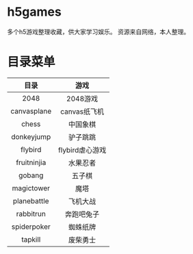 # h5games
多个h5游戏整理收藏，供大家学习娱乐。
资源来自网络，本人整理。

# 目录菜单

| **目录** | **游戏** |
| :-: | :-: |
| 2048 | 2048游戏 |
| canvasplane| canvas纸飞机 |
| chess| 中国象棋 |
| donkeyjump| 驴子跳跳 |
| flybird| flybird虐心游戏 |
| fruitninjia| 水果忍者 |
| gobang| 五子棋 |
| magictower| 魔塔 |
| planebattle| 飞机大战 |
| rabbitrun| 奔跑吧兔子 |
| spiderpoker| 蜘蛛纸牌 |
| tapkill| 废柴勇士 |

